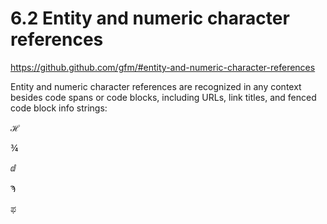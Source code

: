 # 6.2 Entity and numeric character references

https://github.github.com/gfm/#entity-and-numeric-character-references

Entity and numeric character references are recognized in any context besides code spans or code blocks, including URLs, link titles, and fenced code block info strings:

&HilbertSpace;

&frac34;

&DifferentialD;

&#992;

&#xcab;
